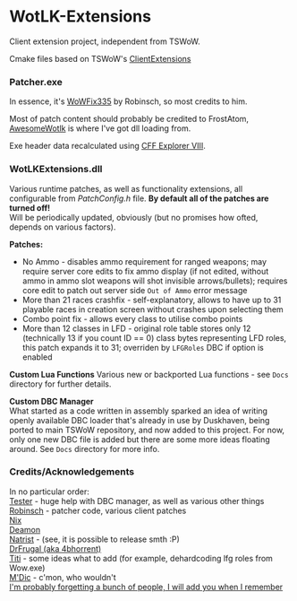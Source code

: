 # WotLK-Extensions  
Client extension project, independent from TSWoW.  
  
Cmake files based on TSWoW's [ClientExtensions](https://github.com/tswow/tswow/tree/master/misc/client-extensions)  
  
### Patcher.exe  
In essence, it's [WoWFix335](https://github.com/robinsch/WoWFix335) by Robinsch, so most credits to him.  
  
Most of patch content should probably be credited to FrostAtom, [AwesomeWotlk](https://github.com/FrostAtom/awesome_wotlk/blob/main/src/AwesomeWotlkPatch/Patch.h) is where I've got dll loading from.  
  
Exe header data recalculated using [CFF Explorer VIII](https://ntcore.com/explorer-suite/).  
  
### WotLKExtensions.dll  
Various runtime patches, as well as functionality extensions, all configurable from *PatchConfig.h* file. **By default all of the patches are turned off!**  
Will be periodically updated, obviously (but no promises how ofted, depends on various factors).  
  
**Patches:**  
+ No Ammo - disables ammo requirement for ranged weapons; may require server core edits to fix ammo display (if not edited, without ammo in ammo slot weapons will shot invisible arrows/bullets); requires core edit to patch out server side `Out of Ammo` error message  
+ More than 21 races crashfix - self-explanatory, allows to have up to 31 playable races in creation screen without crashes upon selecting them  
+ Combo point fix - allows every class to utilise combo points  
+ More than 12 classes in LFD - original role table stores only 12 (technically 13 if you count ID == 0) class bytes representing LFD roles, this patch expands it to 31; overriden by `LFGRoles` DBC if option is enabled  
  
**Custom Lua Functions**
Various new or backported Lua functions - see `Docs` directory for further details.  
  
**Custom DBC Manager**  
What started as a code written in assembly sparked an idea of writing openly available DBC loader that's already in use by Duskhaven, being ported to main TSWoW repository, and now added to this project. For now, only one new DBC file is added but there are some more ideas floating around. See `Docs` directory for more info.  
  
### Credits/Acknowledgements  
In no particular order:  
[Tester](https://github.com/TesterWoWDev) - huge help with DBC manager, as well as various other things  
[Robinsch](https://github.com/robinsch) - patcher code, various client patches  
[Nix](https://github.com/NixAJ)  
[Deamon](https://github.com/Deamon87)  
[Natrist](https://github.com/natrist) - (see, it is possible to release smth :P)  
[DrFrugal (aka 4bhorrent)](https://drfrugal.xyz/)  
[Titi](https://gitlab.com/T1ti) - some ideas what to add (for example, dehardcoding lfg roles from Wow.exe)  
[M'Dic](https://github.com/acidmanifesto) - c'mon, who wouldn't  
[I'm probably forgetting a bunch of people, I will add you when I remember](https://github.com/Alyst3r/WotLK-Extensions)  

